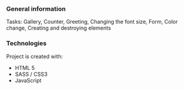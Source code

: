 ### General information
Tasks: Gallery, Counter, Greeting, Changing the font size, Form, Color change, Creating and destroying elements

### Technologies
Project is created with:
* HTML 5
* SASS / CSS3
* JavaScript

